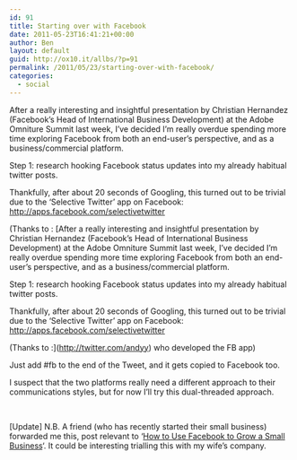 ```yaml
---
id: 91
title: Starting over with Facebook
date: 2011-05-23T16:41:21+00:00
author: Ben
layout: default
guid: http://ox10.it/allbs/?p=91
permalink: /2011/05/23/starting-over-with-facebook/
categories:
  - social
---
```

After a really interesting and insightful presentation by Christian Hernandez (Facebook’s Head of International Business Development) at the Adobe Omniture Summit last week, I&#8217;ve decided I&#8217;m really overdue spending more time exploring Facebook from both an end-user&#8217;s perspective, and as a business/commercial platform.

Step 1: research hooking Facebook status updates into my already habitual twitter posts.

Thankfully, after about 20 seconds of Googling, this turned out to be trivial due to the &#8216;Selective Twitter&#8217; app on Facebook: http://apps.facebook.com/selectivetwitter

(Thanks to : [After a really interesting and insightful presentation by Christian Hernandez (Facebook’s Head of International Business Development) at the Adobe Omniture Summit last week, I&#8217;ve decided I&#8217;m really overdue spending more time exploring Facebook from both an end-user&#8217;s perspective, and as a business/commercial platform.

Step 1: research hooking Facebook status updates into my already habitual twitter posts.

Thankfully, after about 20 seconds of Googling, this turned out to be trivial due to the &#8216;Selective Twitter&#8217; app on Facebook: http://apps.facebook.com/selectivetwitter

(Thanks to :](http://twitter.com/andyy) who developed the FB app)

Just add #fb to the end of the Tweet, and it gets copied to Facebook too.

I suspect that the two platforms really need a different approach to their communications styles, but for now I&#8217;ll try this dual-threaded approach.

&nbsp;

[Update] N.B. A friend (who has recently started their small business) forwarded me this, post relevant to &#8216;<a title="How to use Facebook to grow small business" href="http://www.ehow.com/how_2191088_use-facebook-grow-small-business.html" target="_blank">How to Use Facebook to Grow a Small Business</a>&#8216;. It could be interesting trialling this with my wife&#8217;s company.
